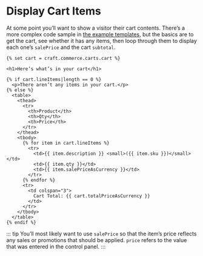 # Display Cart Items

At some point you’ll want to show a visitor their cart contents. There’s a more complex code sample in [the example templates](https://github.com/craftcms/commerce/tree/main/example-templates/dist/shop/cart/index.twig), but the basics are to get the cart, see whether it has any items, then loop through them to display each one’s `salePrice` and the cart `subtotal`.


```twig
{% set cart = craft.commerce.carts.cart %}

<h1>Here’s what’s in your cart</h1>

{% if cart.lineItems|length == 0 %}
  <p>There aren’t any items in your cart.</p>
{% else %}
  <table>
    <thead>
      <tr>
        <th>Product</th>
        <th>Qty</th>
        <th>Price</th>
      </tr>
    </thead>
    <tbody>
      {% for item in cart.lineItems %}
        <tr>
          <td>{{ item.description }} <small>({{ item.sku }})</small></td>
          <td>{{ item.qty }}</td>
          <td>{{ item.salePriceAsCurrency }}</td>
        </tr>
      {% endfor %}
      <tr>
        <td colspan="3">
          Cart Total: {{ cart.totalPriceAsCurrency }}
        </td>
      </tr>
    </tbody>
  </table>
{% endif %}

```

::: tip
You’ll most likely want to use `salePrice` so that the item’s price reflects any sales or promotions that should be applied. `price` refers to the value that was entered in the control panel.
:::
